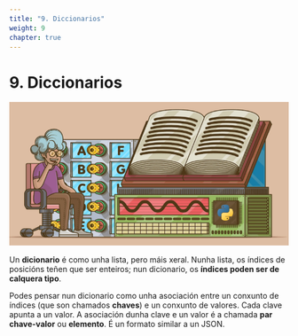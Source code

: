 ```yaml
---
title: "9. Diccionarios"
weight: 9
chapter: true
---
```


# 9. Diccionarios

![captura9_0_1.png](captura9_0_1.png)

Un **dicionario** é como unha lista, pero máis xeral. Nunha lista, os índices de posicións teñen que ser enteiros; nun dicionario, os **índices poden ser de calquera tipo**.

Podes pensar nun dicionario como unha asociación entre un conxunto de índices (que son chamados **chaves**) e un conxunto de valores. Cada clave apunta a un valor. A asociación dunha clave e un valor é a chamada **par chave-valor** ou **elemento**. É un formato similar a un JSON.
